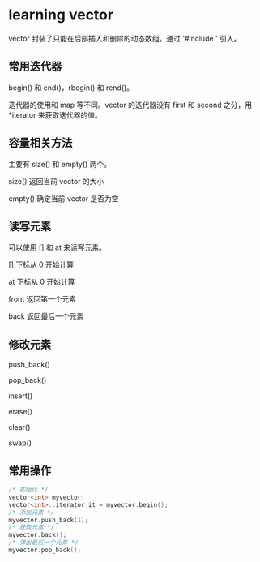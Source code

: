 # learning vector

vector 封装了只能在后部插入和删除的动态数组。通过 '#include <vector>' 引入。

## 常用迭代器

begin() 和 end()，rbegin() 和 rend()。

迭代器的使用和 map 等不同。vector 的迭代器没有 first 和 second 之分，用 *iterator 来获取迭代器的值。

## 容量相关方法

主要有 size() 和 empty() 两个。

size() 返回当前 vector 的大小

empty() 确定当前 vector 是否为空

## 读写元素

可以使用 [] 和 at 来读写元素。

[] 下标从 0 开始计算

at 下标从 0 开始计算

front 返回第一个元素

back 返回最后一个元素

## 修改元素

push_back()

pop_back()

insert()

erase()

clear()

swap()

## 常用操作

```cpp
/* 初始化 */
vector<int> myvector;
vector<int>::iterator it = myvector.begin();
/* 添加元素 */
myvector.push_back(1);
/* 获取元素 */
myvector.back();
/* 弹出最后一个元素 */
myvector.pop_back();
```
